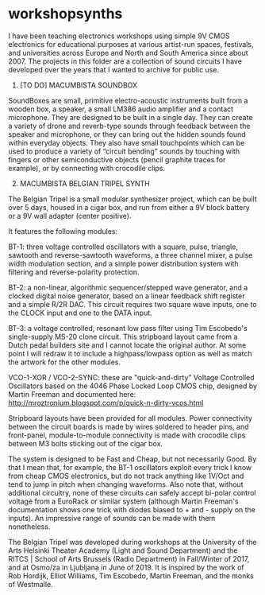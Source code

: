 # workshopsynths

I have been teaching electronics workshops using simple 9V CMOS electronics for educational purposes at various artist-run spaces, festivals, and universities across Europe and North and South America since about 2007. The projects in this folder are a collection of sound circuits I have developed over the years that I wanted to archive for public use.

1. [TO DO] MACUMBISTA SOUNDBOX

SoundBoxes are small, primitive electro-acoustic instruments built from a wooden box, a speaker, a small LM386 audio amplifier and a contact microphone. They are designed to be built in a single day. They can create a variety of drone and reverb-type sounds through feedback between the speaker and microphone, or they can bring out the hidden sounds found within everyday objects. They also have small touchpoints which can be used to produce a variety of “circuit bending” sounds by touching with fingers or other semiconductive objects (pencil graphite traces for example), or by connecting with crocodile clips.

2. MACUMBISTA BELGIAN TRIPEL SYNTH

The Belgian Tripel is a small modular synthesizer project, which can be built over 5 days, housed in a cigar box, and run from either a 9V block battery or a 9V wall adapter (center positive). 

It features the following modules:

BT-1: three voltage controlled oscillators with a square, pulse, triangle, sawtooth and reverse-sawtooth waveforms, a three channel mixer, a pulse width modulation section, and a simple power distribution system with filtering and reverse-polarity protection.

BT-2: a non-linear, algorithmic sequencer/stepped wave generator, and a clocked digital noise generator, based on a linear feedback shift register and a simple R/2R DAC. This circuit requires two square wave inputs, one to the CLOCK input and one to the DATA input.

BT-3: a voltage controlled, resonant low pass filter using Tim Escobedo's single-supply MS-20 clone circuit. This stripboard layout came from a Dutch pedal builders site and I cannot locate the original author. At some point I will redraw it to include a highpass/lowpass option as well as match the artwork for the other modules.

VCO-1-XOR / VCO-2-SYNC: these are "quick-and-dirty" Voltage Controlled Oscillators based on the 4046 Phase Locked Loop CMOS chip, designed by Martin Freeman and documented here: http://mroztronium.blogspot.com/p/quick-n-dirty-vcos.html

Stripboard layouts have been provided for all modules. Power connectivity between the circuit boards is made by wires soldered to header pins, and front-panel, module-to-module connectivity is made with crocodile clips between M3 bolts sticking out of the cigar box.

The system is designed to be Fast and Cheap, but not necessarily Good. By that I mean that, for example, the BT-1 oscillators exploit every trick I know from cheap CMOS electronics, but do not track anything like 1V/Oct and tend to jump in pitch when changing waveforms. Also note that, without additional circuitry, none of these circuits can safely accept bi-polar control voltage from a EuroRack or similar system (although Martin Freeman's documentation shows one trick with diodes biased to + and - supply on the inputs). An impressive range of sounds can be made with them nonetheless.  

The Belgian Tripel was developed during workshops at the University of the Arts Helsinki Theater Academy (Light and Sound Department) and the RITCS | School of Arts Brussels (Radio Department) in Fall/Winter of 2017, and at Osmo/za in Ljubljana in June of 2019. It is inspired by the work of Rob Hordijk, Elliot Williams, Tim Escobedo, Martin Freeman, and the monks of Westmalle. 
